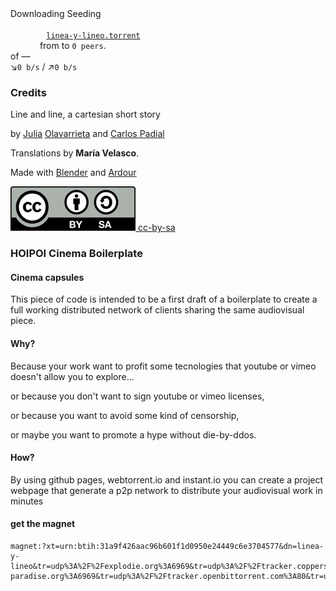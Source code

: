 <div id="hero">
  <div id="output">
    <!-- The video player will be added here -->
  </div>
  <!-- Statistics -->
  <div id="status">
    <div>
      <span class="show-leech">Downloading </span>
      <span class="show-seed">Seeding </span>
      <code>
        <!-- Informative link to the torrent file -->
        <a id="torrentLink" href="../linea-y-lineo.torrent">linea-y-lineo.torrent</a>
      </code>
      <span class="show-leech"> from </span>
      <span class="show-seed"> to </span>
      <code id="numPeers">0 peers</code>.
    </div>
    <div>
      <code id="downloaded"></code>
      of <code id="total"></code>
      — <span id="remaining"></span><br/>
      &#x2198;<code id="downloadSpeed">0 b/s</code>
      / &#x2197;<code id="uploadSpeed">0 b/s</code>
    </div>
  </div>
    <div id="progressBar"></div>
</div>

<div id='background' class='background'>
</div>


### Credits

Line and line, a cartesian short story 

by [Julia](http://vanidadivinotesoro.blogspot.com.es) [Olavarrieta](http://estoyhechountrapo.com/) and [Carlos Padial](http://surreal.asturnazari.com)

Translations by **María Velasco**.

Made with [Blender](https://blender.org) and [Ardour](https://ardour.org/)

<div class='license'>
  <a href="https://creativecommons.org/licenses/by-sa/3.0/es/">
    <img src="../imgs/CC-BY-SA_icon.svg.png" alt='cc-by-sa'>
    cc-by-sa
  </a>
</div>

### HOIPOI Cinema Boilerplate

#### Cinema capsules

This piece of code is intended to be a first draft of a boilerplate to create a full working distributed network of clients sharing the same audiovisual piece.

#### Why?

Because your work want to profit some tecnologies that youtube or vimeo doesn't allow you to explore...

or because you don't want to sign youtube or vimeo licenses,

or because you want to avoid some kind of censorship,

or maybe you want to promote a hype without die-by-ddos. 

#### How?

By using github pages, webtorrent.io and instant.io you can create a project webpage that generate a p2p network to distribute your audiovisual work in minutes


#### get the magnet

    magnet:?xt=urn:btih:31a9f426aac96b601f1d0950e24449c6e3704577&dn=linea-y-lineo&tr=udp%3A%2F%2Fexplodie.org%3A6969&tr=udp%3A%2F%2Ftracker.coppersurfer.tk%3A6969&tr=udp%3A%2F%2Ftracker.leechers-paradise.org%3A6969&tr=udp%3A%2F%2Ftracker.openbittorrent.com%3A80&tr=udp%3A%2F%2Ftracker.opentrackr.org%3A1337&tr=udp%3A%2F%2Fzer0day.ch%3A1337&tr=wss%3A%2F%2Ftracker.btorrent.xyz&tr=wss%3A%2F%2Ftracker.fastcast.nz&tr=wss%3A%2F%2Ftracker.openwebtorrent.com


<link rel="stylesheet" type="text/css" href="style.css">
<link rel="stylesheet" type="text/css" href="https://afeld.github.io/emoji-css/emoji.css">

<!-- Include the latest version of WebTorrent -->
<script src="https://cdn.jsdelivr.net/webtorrent/latest/webtorrent.min.js"></script>


	
<!-- Moment is used to show a human-readable remaining time -->
<script src="http://momentjs.com/downloads/moment.min.js"></script>

<script>
  var torrentId = 'magnet:?xt=urn:btih:31a9f426aac96b601f1d0950e24449c6e3704577&dn=linea-y-lineo&tr=udp%3A%2F%2Fexplodie.org%3A6969&tr=udp%3A%2F%2Ftracker.coppersurfer.tk%3A6969&tr=udp%3A%2F%2Ftracker.leechers-paradise.org%3A6969&tr=udp%3A%2F%2Ftracker.openbittorrent.com%3A80&tr=udp%3A%2F%2Ftracker.opentrackr.org%3A1337&tr=udp%3A%2F%2Fzer0day.ch%3A1337&tr=wss%3A%2F%2Ftracker.btorrent.xyz&tr=wss%3A%2F%2Ftracker.fastcast.nz&tr=wss%3A%2F%2Ftracker.openwebtorrent.com';

  var client = new WebTorrent()

  // HTML elements
  var $body = document.body
  var $progressBar = document.querySelector('#progressBar')
  var $numPeers = document.querySelector('#numPeers')
  var $downloaded = document.querySelector('#downloaded')
  var $total = document.querySelector('#total')
  var $remaining = document.querySelector('#remaining')
  var $uploadSpeed = document.querySelector('#uploadSpeed')
  var $downloadSpeed = document.querySelector('#downloadSpeed')

  // Download the torrent
  client.add(torrentId, function (torrent) {

    // background video
    var file = torrent.files.find(function (file) {
      return file.name.includes('background')
    })
    file.appendTo('#background', function (err, elem) {
          elem.id = 'background-video';
          elem.playbackRate = 0.25;
          elem.play();
          elem.loop = true;
      })

    // main video
    var file = torrent.files.find(function (file) {
      return file.name.includes('linea-y-lineo.webm')
    })
    file.appendTo('#output', function (err, elem) {
      var backgroundVideo = document.getElementById('background-video');
      var onPauseFunction = function() {
          backgroundVideo.style.opacity = 0.3;
          backgroundVideo.play();
      };
      var onPlayFunction = function() {
          backgroundVideo.style.opacity = 0;
          backgroundVideo.pause();
      };

      elem.pause();
      elem.id = 'main-video';
      elem.class='video';
      elem.loop = true;
      elem.style='width: 100%; outline: 0;';
      elem.onpause = function() {
          backgroundVideo.style.opacity = 0.3;
          backgroundVideo.play();
      }; 
      elem.onplay = function() {
          backgroundVideo.style.opacity = 0;
          backgroundVideo.pause();
      };

      track = document.createElement("track"); 
      track.kind = "captions"; 
      track.label = "Castellano"; 
      track.srclang = "es"; 
      track.mode = "showing"; 
      track.src = "../subtitles/lineaylineo_es.vtt";
      elem.appendChild(track);

      track = document.createElement("track"); 
      track.kind = "captions"; 
      track.label = "French"; 
      track.srclang = "fr"; 
      track.src = "../subtitles/lineaylineo_fr.vtt";
      elem.appendChild(track);

      var track = document.createElement("track"); 
      track.kind = "captions"; 
      track.label = "English"; 
      track.srclang = "en"; 
      track.src = "../subtitles/lineaylineo_en.vtt"; 
      elem.appendChild(track);

      elem.textTracks[0].mode = "showing"; // thanks Firefox    
    })

    // Trigger statistics refresh
    torrent.on('done', onDone)
    setInterval(onProgress, 500)
    onProgress()

    // Statistics
    function onProgress () {
      // Peers
      $numPeers.innerHTML = torrent.numPeers + (torrent.numPeers === 1 ? ' peer' : ' peers')

      // Progress
      var percent = Math.round(torrent.progress * 100 * 100) / 100
      $progressBar.style.width = percent + '%'
      $downloaded.innerHTML = prettyBytes(torrent.downloaded)
      $total.innerHTML = prettyBytes(torrent.length)

      // Remaining time
      var remaining
      if (torrent.done) {
        remaining = 'Done.'
      } else {
        remaining = moment.duration(torrent.timeRemaining / 1000, 'seconds').humanize()
        remaining = remaining[0].toUpperCase() + remaining.substring(1) + ' remaining.'
      }
      $remaining.innerHTML = remaining

      // Speed rates
      $downloadSpeed.innerHTML = prettyBytes(torrent.downloadSpeed) + '/s'
      $uploadSpeed.innerHTML = prettyBytes(torrent.uploadSpeed) + '/s'
    }
    function onDone () {
      $body.className += ' is-seed'
      onProgress()
    }
  })

  // Human readable bytes util
  function prettyBytes(num) {
    var exponent, unit, neg = num < 0, units = ['B', 'kB', 'MB', 'GB', 'TB', 'PB', 'EB', 'ZB', 'YB']
    if (neg) num = -num
    if (num < 1) return (neg ? '-' : '') + num + ' B'
    exponent = Math.min(Math.floor(Math.log(num) / Math.log(1000)), units.length - 1)
    num = Number((num / Math.pow(1000, exponent)).toFixed(2))
    unit = units[exponent]
    return (neg ? '-' : '') + num + ' ' + unit
  }

</script>

<!-- activate hoipoi cinema
<script type="text/javascript" src='torrent.js'></script>
 -->
